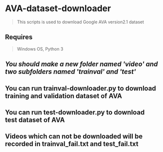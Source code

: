 # AVA-dataset-downloader
> This scripts is used to download Google AVA version2.1 dataset
## Requires
>Windows OS, Python 3
## *You should make a new folder named 'video' and two subfolders named 'trainval' and 'test'*
## You can run __trainval-downloader.py__ to download __training and validation dataset__ of AVA
## You can run __test-downloader.py__ to download __test dataset__ of AVA
## Videos which can not be downloaded will be recorded in trainval_fail.txt and test_fail.txt

